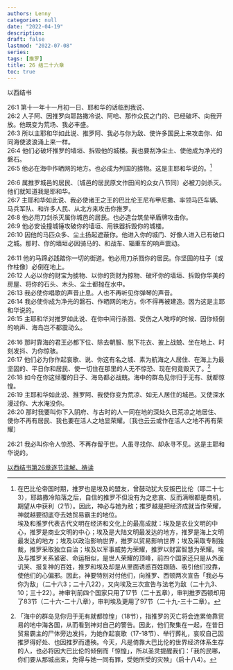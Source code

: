 ```yaml
---
authors: Lenny
categories: null
date: "2022-04-19"
description: 
draft: false
lastmod: "2022-07-08"
series:
tags: [推罗]
title: 26 结二十六章
toc: true
---
```

以西结书
<!--more-->

26:1 第十一年十一月初一日、耶和华的话临到我说、  
26:2 人子阿、因推罗向耶路撒冷说、阿哈、那作众民之门的、已经破坏、向我开放。他既变为荒场、我必丰盛。  
26:3 所以主耶和华如此说、推罗阿、我必与你为敌、使许多国民上来攻击你、如同海使波浪涌上来一样。  
26:4 他们必破坏推罗的墙垣、拆毁他的城楼。我也要刮净尘土、使他成为净光的磐石。  
26:5 他必在海中作晒网的地方。也必成为列国的掳物。这是主耶和华说的。[^1]  

26:6 属推罗城邑的居民、〔城邑的居民原文作田间的众女八节同〕必被刀剑杀灭。他们就知道我是耶和华。  
26:7 主耶和华如此说、我必使诸王之王的巴比伦王尼布甲尼撒、率领马匹车辆、马兵军队、和许多人民、从北方来攻击你推罗。  
26:8 他必用刀剑杀灭属你城邑的居民。也必造台筑垒举盾牌攻击你。  
26:9 他必安设撞城锤攻破你的墙垣、用铁器拆毁你的城楼。  
26:10 因他的马匹众多、尘土扬起遮蔽你。他进入你的城门、好像人进入已有破口之城。那时、你的墙垣必因骑马的、和战车、辎重车的响声震动。  

26:11 他的马蹄必践踏你一切的街道。他必用刀杀戮你的居民。你坚固的柱子〔或作柱像〕必倒在地上。  
26:12 人必以你的财宝为掳物、以你的货财为掠物、破坏你的墙垣、拆毁你华美的房屋、将你的石头、木头、尘土都抛在水中。  
26:13 我必使你唱歌的声音止息。人也不再听见你弹琴的声音。  
26:14 我必使你成为净光的磐石、作晒网的地方。你不得再被建造。因为这是主耶和华说的。  
26:15 主耶和华对推罗如此说、在你中间行杀戮、受伤之人唉哼的时候、因你倾倒的响声、海岛岂不都震动么。  

26:16 那时靠海的君王必都下位、除去朝服、脱下花衣、披上战兢、坐在地上、时刻发抖、为你惊骇。  
26:17 他们必为你作起哀歌、说、你这有名之城、素为航海之人居住、在海上为最坚固的、平日你和居民、使一切住在那里的人无不惊恐、现在何竟毁灭了。[^2]  
26:18 如今在你这倾覆的日子、海岛都必战兢。海中的群岛见你归于无有、就都惊惶。  
26:19 主耶和华如此说、推罗阿、我使你变为荒凉、如无人居住的城邑。又使深水漫过你、大水淹没你。  
26:20 那时我要叫你下入阴府、与古时的人一同在地的深处久已荒凉之地居住、使你不再有居民、我也要在活人之地显荣耀。〔我也云云或作在活人之地不再有荣耀〕  

26:21 我必叫你令人惊恐、不再存留于世。人虽寻找你、却永寻不见。这是主耶和华说的。 

[^1]: 在巴比伦帝国时期，推罗也是埃及的盟友，曾鼓动犹大反叛巴比伦（耶二十七3），耶路撒冷陷落之后，自信的推罗不但没有为之悲哀、反而满眼都是商机，期望从中获利（2节）。因此，神必与她为敌；推罗越是把经济成就当作荣耀，神就越要彻底夺去她贸易霸主的地位。  
埃及和推罗代表古代文明在经济和文化上的最高成就：埃及是农业文明的中心，推罗是商业文明的中心；埃及是大陆文明最发达的地方，推罗是海上文明最发达的地方；埃及以政治影响世界，推罗以贸易影响世界；埃及采取专制独裁，推罗采取独立自治；埃及以军事威势为荣耀，推罗以财富智慧为荣耀。埃及与推罗关系紧密、命运相似，是世人荣耀的顶峰，前四个国家还只是从外面讥笑、报复神的百姓，推罗和埃及却是从里面诱惑百姓跟随、吸引他们投靠，使他们的心偏邪。因此，神要特别对付他们，向推罗、西顿两次宣告「我必与你为敌」（二十六3；二十八22），又向埃及三次宣告与法老为敌（二十九3、10；三十22）。神审判前四个国家只用了17节（二十五章），审判推罗西顿却用了83节（二十六-二十八章），审判埃及更用了97节（二十九-三十二章）。  
[^2]: 「海中的群岛见你归于无有就都惊惶」（18节），指推罗的灭亡将会连累倚靠贸易的地中海各国，从而看到神对自己的警告。因此，他们聚集在一起，在昔日贸易霸主的尸体旁边发抖，为她作起哀歌（17-18节）、举行葬礼，哀叹自己因推罗得好处、也因推罗而遭殃。今天，凡是倚靠大巴比伦的世界经济体系生存的人，也必将因大巴比伦的倾倒而「惊惶」，所以圣灵提醒我们：「我的民哪，你们要从那城出来，免得与她一同有罪，受她所受的灾殃」（启十八4）。  

<a href ="https://cmcbiblereading.com/2016/08/25/%e4%bb%a5%e8%a5%bf%e7%bb%93%e4%b9%a6%e7%ac%ac26%e7%ab%a0%e9%80%90%e8%8a%82%e6%b3%a8%e8%a7%a3%e3%80%81%e7%a5%b7%e8%af%bb/">以西结书第26章逐节注解、祷读</a>